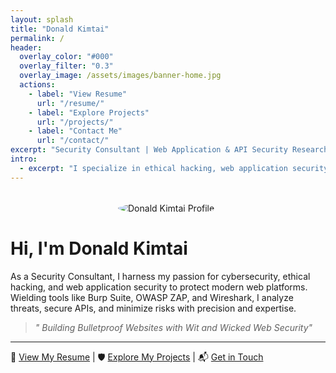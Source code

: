 ```yaml
---
layout: splash
title: "Donald Kimtai"
permalink: /
header:
  overlay_color: "#000"
  overlay_filter: "0.3"
  overlay_image: /assets/images/banner-home.jpg
  actions:
    - label: "View Resume"
      url: "/resume/"
    - label: "Explore Projects"
      url: "/projects/"
    - label: "Contact Me"
      url: "/contact/"
excerpt: "Security Consultant | Web Application & API Security Researcher"
intro:
  - excerpt: "I specialize in ethical hacking, web application security, API vulnerability research, and penetration testing. I help organizations secure their digital assets."
---
```


<img src="/assets/images/profile.jpg" alt="Donald Kimtai Profile" style="border-radius: 50%; max-width: 160px; margin: 2rem auto 1rem; display: block;">

# Hi, I'm Donald Kimtai 

As a Security Consultant, I harness my passion for cybersecurity, ethical hacking, and web application security to protect modern web platforms. Wielding tools like Burp Suite, OWASP ZAP, and Wireshark, I analyze threats, secure APIs, and minimize risks with precision and expertise.

> _" Building Bulletproof Websites with Wit and Wicked Web Security"_  

---

💼 [View My Resume](/resume/) | 🛡️ [Explore My Projects](/projects/) | 📬 [Get in Touch](/contact/)
